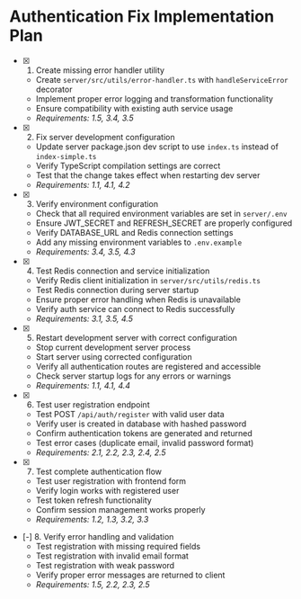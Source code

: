 # Authentication Fix Implementation Plan

- [x] 1. Create missing error handler utility

  - Create `server/src/utils/error-handler.ts` with `handleServiceError` decorator
  - Implement proper error logging and transformation functionality
  - Ensure compatibility with existing auth service usage
  - _Requirements: 1.5, 3.4, 3.5_

- [x] 2. Fix server development configuration

  - Update server package.json dev script to use `index.ts` instead of `index-simple.ts`
  - Verify TypeScript compilation settings are correct
  - Test that the change takes effect when restarting dev server
  - _Requirements: 1.1, 4.1, 4.2_

- [x] 3. Verify environment configuration

  - Check that all required environment variables are set in `server/.env`
  - Ensure JWT_SECRET and REFRESH_SECRET are properly configured
  - Verify DATABASE_URL and Redis connection settings
  - Add any missing environment variables to `.env.example`
  - _Requirements: 3.4, 3.5, 4.3_

- [x] 4. Test Redis connection and service initialization

  - Verify Redis client initialization in `server/src/utils/redis.ts`
  - Test Redis connection during server startup
  - Ensure proper error handling when Redis is unavailable
  - Verify auth service can connect to Redis successfully
  - _Requirements: 3.1, 3.5, 4.5_

- [x] 5. Restart development server with correct configuration

  - Stop current development server process
  - Start server using corrected configuration
  - Verify all authentication routes are registered and accessible
  - Check server startup logs for any errors or warnings
  - _Requirements: 1.1, 4.1, 4.4_

- [x] 6. Test user registration endpoint

  - Test POST `/api/auth/register` with valid user data
  - Verify user is created in database with hashed password
  - Confirm authentication tokens are generated and returned
  - Test error cases (duplicate email, invalid password format)
  - _Requirements: 2.1, 2.2, 2.3, 2.4, 2.5_

- [x] 7. Test complete authentication flow

  - Test user registration with frontend form
  - Verify login works with registered user
  - Test token refresh functionality
  - Confirm session management works properly
  - _Requirements: 1.2, 1.3, 3.2, 3.3_

- [-] 8. Verify error handling and validation
  - Test registration with missing required fields
  - Test registration with invalid email format
  - Test registration with weak password
  - Verify proper error messages are returned to client
  - _Requirements: 1.5, 2.2, 2.3, 2.5_
